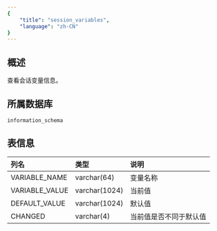 ```yaml
---
{
    "title": "session_variables",
    "language": "zh-CN"
}
---
```


## 概述

查看会话变量信息。

## 所属数据库


`information_schema`


## 表信息

| 列名           | 类型          | 说明                   |
| :------------- | :------------ | :--------------------- |
| VARIABLE_NAME  | varchar(64)   | 变量名称               |
| VARIABLE_VALUE | varchar(1024) | 当前值                 |
| DEFAULT_VALUE  | varchar(1024) | 默认值                 |
| CHANGED        | varchar(4)    | 当前值是否不同于默认值 |
